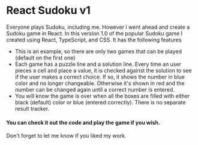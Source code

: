 # React Sudoku v1
Everyone plays Sudoku, including me.  However I went ahead and create a Sudoku game in React.  In this version 1.0 of the popular Sudoku game I created using React, TypeScript, and CSS.  It has the following features

- This is an example, so there are only two games that can be played (default on the first one)
- Each game has a puzzle line and a solution line.  Every time an user pieces a cell and place a value, it is checked against the solution to see if the user makes a correct choice.  If so, it shows the number in blue color and no longer changeable. Otherwise it's shown in red and the number can be changed again until a correct number is entered.
- You will know the game is over when all the boxes are filled with either black (default) color or blue (entered correctly).  There is no separate result tracker.

#### You can check it out the code and play the game if you wish.

Don't forget to let me know if you liked my work.